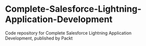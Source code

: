 # Complete-Salesforce-Lightning-Application-Development
Code repository for Complete Salesforce Lightning Application Development, published by Packt
